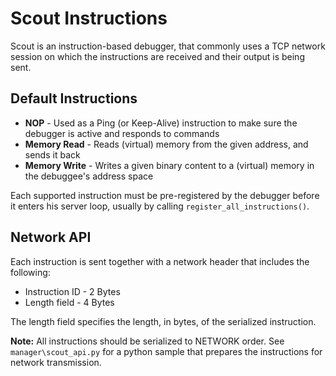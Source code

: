 Scout Instructions
==================
Scout is an instruction-based debugger, that commonly uses a TCP network session on which the instructions are received and their output is being sent.

Default Instructions
--------------------
* **NOP** - Used as a Ping (or Keep-Alive) instruction to make sure the debugger is active and responds to commands
* **Memory Read** - Reads (virtual) memory from the given address, and sends it back
* **Memory Write** - Writes a given binary content to a (virtual) memory in the debuggee's address space

Each supported instruction must be pre-registered by the debugger before it enters his server loop, usually by calling ``register_all_instructions()``.

Network API
-----------
Each instruction is sent together with a network header that includes the following:

* Instruction ID - 2 Bytes
* Length field - 4 Bytes

The length field specifies the length, in bytes, of the serialized instruction.

**Note:** All instructions should be serialized to NETWORK order.
See ``manager\scout_api.py`` for a python sample that prepares the instructions for network transmission.
